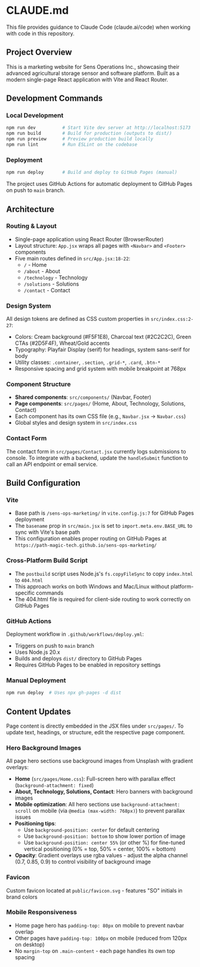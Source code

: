 # CLAUDE.md

This file provides guidance to Claude Code (claude.ai/code) when working with code in this repository.

## Project Overview

This is a marketing website for Sens Operations Inc., showcasing their advanced agricultural storage sensor and software platform. Built as a modern single-page React application with Vite and React Router.

## Development Commands

### Local Development
```bash
npm run dev          # Start Vite dev server at http://localhost:5173
npm run build        # Build for production (outputs to dist/)
npm run preview      # Preview production build locally
npm run lint         # Run ESLint on the codebase
```

### Deployment
```bash
npm run deploy       # Build and deploy to GitHub Pages (manual)
```

The project uses GitHub Actions for automatic deployment to GitHub Pages on push to `main` branch.

## Architecture

### Routing & Layout
- Single-page application using React Router (BrowserRouter)
- Layout structure: `App.jsx` wraps all pages with `<Navbar>` and `<Footer>` components
- Five main routes defined in `src/App.jsx:18-22`:
  - `/` - Home
  - `/about` - About
  - `/technology` - Technology
  - `/solutions` - Solutions
  - `/contact` - Contact

### Design System
All design tokens are defined as CSS custom properties in `src/index.css:2-27`:
- Colors: Cream background (#F5F1E8), Charcoal text (#2C2C2C), Green CTAs (#2D5F4F), Wheat/Gold accents
- Typography: Playfair Display (serif) for headings, system sans-serif for body
- Utility classes: `.container`, `.section`, `.grid-*`, `.card`, `.btn-*`
- Responsive spacing and grid system with mobile breakpoint at 768px

### Component Structure
- **Shared components**: `src/components/` (Navbar, Footer)
- **Page components**: `src/pages/` (Home, About, Technology, Solutions, Contact)
- Each component has its own CSS file (e.g., `Navbar.jsx` → `Navbar.css`)
- Global styles and design system in `src/index.css`

### Contact Form
The contact form in `src/pages/Contact.jsx` currently logs submissions to console. To integrate with a backend, update the `handleSubmit` function to call an API endpoint or email service.

## Build Configuration

### Vite
- Base path is `/sens-ops-marketing/` in `vite.config.js:7` for GitHub Pages deployment
- The `basename` prop in `src/main.jsx` is set to `import.meta.env.BASE_URL` to sync with Vite's base path
- This configuration enables proper routing on GitHub Pages at `https://path-magic-tech.github.io/sens-ops-marketing/`

### Cross-Platform Build Script
- The `postbuild` script uses Node.js's `fs.copyFileSync` to copy `index.html` to `404.html`
- This approach works on both Windows and Mac/Linux without platform-specific commands
- The 404.html file is required for client-side routing to work correctly on GitHub Pages

### GitHub Actions
Deployment workflow in `.github/workflows/deploy.yml`:
- Triggers on push to `main` branch
- Uses Node.js 20.x
- Builds and deploys `dist/` directory to GitHub Pages
- Requires GitHub Pages to be enabled in repository settings

### Manual Deployment
```bash
npm run deploy  # Uses npx gh-pages -d dist
```

## Content Updates

Page content is directly embedded in the JSX files under `src/pages/`. To update text, headings, or structure, edit the respective page component.

### Hero Background Images
All page hero sections use background images from Unsplash with gradient overlays:
- **Home** (`src/pages/Home.css`): Full-screen hero with parallax effect (`background-attachment: fixed`)
- **About, Technology, Solutions, Contact**: Hero banners with background images
- **Mobile optimization**: All hero sections use `background-attachment: scroll` on mobile (via `@media (max-width: 768px)`) to prevent parallax issues
- **Positioning tips**:
  - Use `background-position: center` for default centering
  - Use `background-position: bottom` to show lower portion of image
  - Use `background-position: center 55%` (or other %) for fine-tuned vertical positioning (0% = top, 50% = center, 100% = bottom)
- **Opacity**: Gradient overlays use rgba values - adjust the alpha channel (0.7, 0.85, 0.9) to control visibility of background image

### Favicon
Custom favicon located at `public/favicon.svg` - features "SO" initials in brand colors

### Mobile Responsiveness
- Home page hero has `padding-top: 80px` on mobile to prevent navbar overlap
- Other pages have `padding-top: 100px` on mobile (reduced from 120px on desktop)
- No `margin-top` on `.main-content` - each page handles its own top spacing
